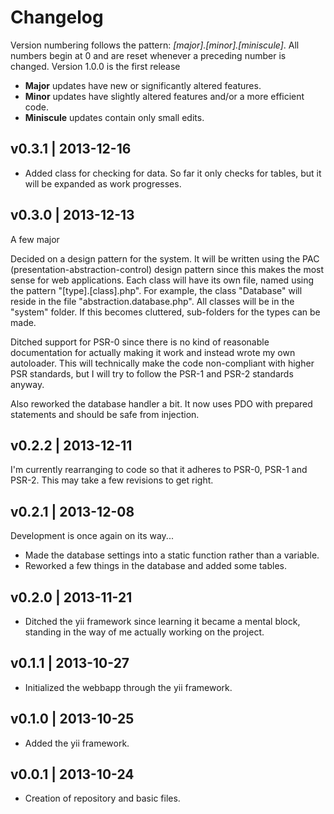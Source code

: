Changelog
=========

Version numbering follows the pattern: *[major].[minor].[miniscule]*. All numbers begin at 0 and are reset whenever a preceding number is changed. Version 1.0.0 is the first release

* **Major** updates have new or significantly altered features.
* **Minor** updates have slightly altered features and/or a more efficient code.
* **Miniscule** updates contain only small edits.


v0.3.1 | 2013-12-16
-------------------

+ Added class for checking for data. So far it only checks for tables, but it will be expanded as work progresses.


v0.3.0 | 2013-12-13
-------------------

A few major

Decided on a design pattern for the system. It will be written using the PAC (presentation-abstraction-control) design pattern since this makes the most sense for web applications. Each class will have its own file, named using the pattern "[type].[class].php". For example, the class "Database" will reside in the file "abstraction.database.php". All classes will be in the "system" folder. If this becomes cluttered, sub-folders for the types can be made.

Ditched support for PSR-0 since there is no kind of reasonable documentation for actually making it work and instead wrote my own autoloader. This will technically make the code non-compliant with higher PSR standards, but I will try to follow the PSR-1 and PSR-2 standards anyway.

Also reworked the database handler a bit. It now uses PDO with prepared statements and should be safe from injection.


v0.2.2 | 2013-12-11
-------------------

I'm currently rearranging to code so that it adheres to PSR-0, PSR-1 and PSR-2. This may take a few revisions to get right.


v0.2.1 | 2013-12-08
-------------------

Development is once again on its way...

* Made the database settings into a static function rather than a variable.
* Reworked a few things in the database and added some tables.


v0.2.0 | 2013-11-21
-------------------

- Ditched the yii framework since learning it became a mental block, standing in the way of me actually working on the project.


v0.1.1 | 2013-10-27
-------------------

* Initialized the webbapp through the yii framework.


v0.1.0 | 2013-10-25
-------------------

+ Added the yii framework.


v0.0.1 | 2013-10-24
-------------------

* Creation of repository and basic files.